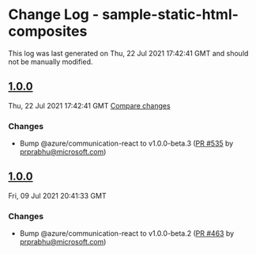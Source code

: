 # Change Log - sample-static-html-composites

This log was last generated on Thu, 22 Jul 2021 17:42:41 GMT and should not be manually modified.

<!-- Start content -->

## [1.0.0](https://github.com/azure/communication-ui-library/tree/sample-static-html-composites_v1.0.0)

Thu, 22 Jul 2021 17:42:41 GMT 
[Compare changes](https://github.com/azure/communication-ui-library/compare/sample-static-html-composites_v1.0.0..sample-static-html-composites_v1.0.0)

### Changes

- Bump @azure/communication-react to v1.0.0-beta.3 ([PR #535](https://github.com/azure/communication-ui-library/pull/535) by prprabhu@microsoft.com)

## [1.0.0](https://github.com/azure/communication-ui-library/tree/sample-static-html-composites_v1.0.0)

Fri, 09 Jul 2021 20:41:33 GMT

### Changes

- Bump @azure/communication-react to v1.0.0-beta.2 ([PR #463](https://github.com/azure/communication-ui-library/pull/463) by prprabhu@microsoft.com)
